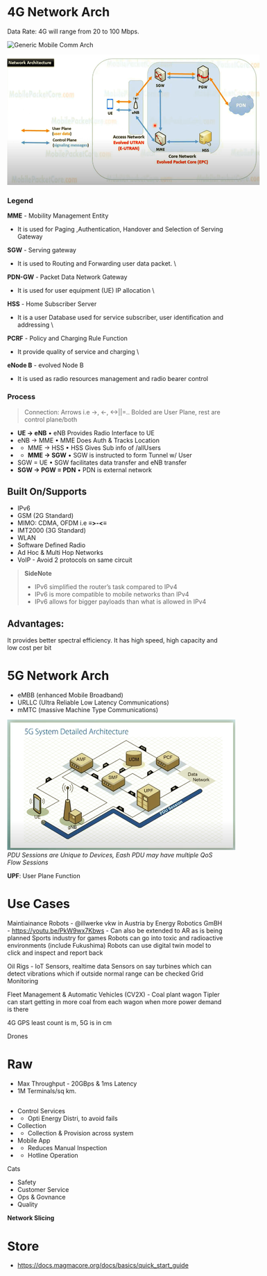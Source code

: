 # 4G Network Arch

<style>
    img{
        max-height: 300px;
        max-width: 768px;
    }
</style>

Data Rate: 4G will range from 20 to 100 Mbps.

<img src="https://i.imgur.com/vwwByXH.jpg" alt="Generic Mobile Comm Arch"/>

![Connection Sturcture](../assets/w1/001.png)

### Legend

**MME** - Mobility Management Entity
- It is used for Paging ,Authentication, Handover and Selection of Serving Gateway

**SGW** - Serving gateway
- It is used to Routing and Forwarding user data packet. \

**PDN-GW** - Packet Data Network Gateway
- It is used for user equipment (UE) IP allocation \

**HSS** - Home Subscriber Server
- It is a user Database used for service subscriber, user identification and addressing \

**PCRF** - Policy and Charging Rule Function
- It provide quality of service and charging \

**eNode B** - evolved Node B
- It is used as radio resources management and radio bearer control

### Process
> Connection: Arrows i.e ->, <-, <->||=.. Bolded are User Plane, rest are control plane/both
-  **UE -> eNB** • eNB Provides Radio Interface to UE
- eNB -> MME • MME Does Auth & Tracks Location
- - MME -> HSS • HSS Gives Sub info of /allUsers
- - **MME -> SGW** • SGW is instructed to form Tunnel w/ User
- SGW = UE • SGW facilitates data transfer and eNB transfer
- **SGW -> PGW = PDN** • PDN is external network

## Built On/Supports
- IPv6
- GSM (2G Standard)
- MIMO: CDMA, OFDM i.e **≡>-<≡**
- IMT2000 (3G Standard)
- WLAN
- Software Defined Radio
- Ad Hoc & Multi Hop Networks
- VoIP - Avoid 2 protocols on same circuit


> **SideNote**
> - IPv6 simplified the router’s task compared to IPv4
> - IPv6 is more compatible to mobile networks than IPv4
> - IPv6 allows for bigger payloads than what is allowed in IPv4


## Advantages:
It provides better spectral efficiency.
It has high speed, high capacity and low cost per bit

# 5G Network Arch

- eMBB (enhanced Mobile Broadband)
- URLLC (Ultra Reliable Low Latency Communications)
- mMTC (massive Machine Type Communications)

![Connection Sturcture](../assets/w1/002.png) \
*PDU Sessions are Unique to Devices, Eash PDU may have multiple QoS Flow Sessions*

**UPF**: User Plane Function



# Use Cases
Maintiainance Robots - @illwerke vkw in Austria by Energy Robotics GmBH - https://youtu.be/PkW9wx7Kbws - Can also be extended to AR as is being planned Sports industry for games
Robots can go into toxic and radioactive environments (include Fukushima)
Robots can use digital twin model to click and inspect and report back

Oil Rigs - IoT Sensors, realtime data
Sensors on say turbines which can detect vibrations which if outside normal range can be checked
Grid Monitoring

Fleet Management & Automatic Vehicles (CV2X) - Coal plant wagon Tipler can start getting in more coal from each wagon when more power demand is there

4G GPS least count is m, 5G is in cm

Drones

# Raw
- Max Throughput - 20GBps & 1ms Latency
- 1M Terminals/sq km.

##
- Control Services
- - Opti Energy Distri, to avoid fails
- Collection
- - Collection & Provision across system
- Mobile App
- - Reduces Manual Inspection
- - Hotline Operation

Cats
- Safety
- Customer Service
- Ops & Govnance
- Quality

**Network Slicing**


# Store
- https://docs.magmacore.org/docs/basics/quick_start_guide